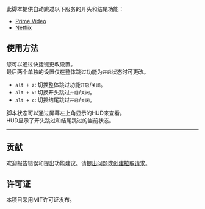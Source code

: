 此脚本提供自动跳过以下服务的开头和结尾功能：

- [Prime Video](https://amazon.co.jp/gp/video/storefront)
- [Netflix](https://netflix.com)

## 使用方法

您可以通过快捷键更改设置。  
最后两个单独的设置仅在整体跳过功能为`开启`状态时可更改。

- `alt + z`: 切换整体跳过功能`开启`/`关闭`。
- `alt + x`: 切换开头跳过`开启`/`关闭`。
- `alt + c`: 切换结尾跳过`开启`/`关闭`。

脚本状态可以通过屏幕左上角显示的HUD来查看。  
HUD显示了开头跳过和结尾跳过的当前状态。

---

## 贡献

欢迎报告错误和提出功能建议。请[提出问题](https://github.com/yossy17/stream-skipper/issues)或[创建拉取请求](https://github.com/yossy17/stream-skipper/pulls)。

## 许可证

本项目采用MIT许可证发布。
